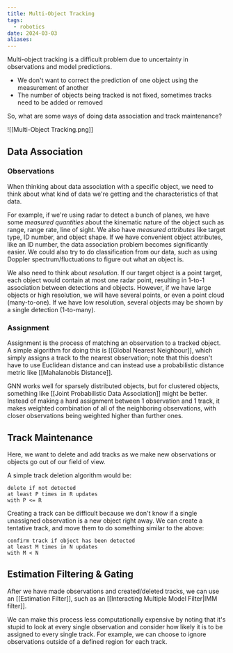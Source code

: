 ```yaml
---
title: Multi-Object Tracking
tags:
  - robotics
date: 2024-03-03
aliases:
---
```

Multi-object tracking is a difficult problem due to uncertainty in observations and model predictions.
- We don't want to correct the prediction of one object using the measurement of another
- The number of objects being tracked is not fixed, sometimes tracks need to be added or removed

So, what are some ways of doing data association and track maintenance?

![[Multi-Object Tracking.png]]
## Data Association
### Observations
When thinking about data association with a specific object, we need to think about what kind of data we're getting and the characteristics of that data. 

For example, if we're using radar to detect a bunch of planes, we have some *measured quantities* about the kinematic nature of the object such as range, range rate, line of sight. We also have *measured attributes* like target type, ID number, and object shape. If we have convenient object attributes, like an ID number, the data association problem becomes significantly easier. We could also try to do classification from our data, such as using Doppler spectrum/fluctuations to figure out what an object is.

We also need to think about *resolution*. If our target object is a point target, each object would contain at most one radar point, resulting in 1-to-1 association between detections and objects. However, if we have large objects or high resolution, we will have several points, or even a point cloud (many-to-one). If we have low resolution, several objects may be shown by a single detection (1-to-many).
### Assignment
Assignment is the process of matching an observation to a tracked object. A simple algorithm for doing this is [[Global Nearest Neighbour]], which simply assigns a track to the nearest observation; note that this doesn't have to use Euclidean distance and can instead use a probabilistic distance metric like [[Mahalanobis Distance]]. 

GNN works well for sparsely distributed objects, but for clustered objects, something like [[Joint Probabilistic Data Association]] might be better. Instead of making a hard assignment between 1 observation and 1 track, it makes weighted combination of all of the neighboring observations, with closer observations being weighted higher than further ones.

## Track Maintenance
Here, we want to delete and add tracks as we make new observations or objects go out of our field of view. 

A simple track deletion algorithm would be:
```pseudocode
delete if not detected 
at least P times in R updates
with P <= R
```

Creating a track can be difficult because we don't know if a single unassigned observation is a new object right away. We can create a tentative track, and move them to do something similar to the above:
```pseudo
confirm track if object has been detected
at least M times in N updates
with M < N
```

## Estimation Filtering & Gating
After we have made observations and created/deleted tracks, we can use an [[Estimation Filter]], such as an [[Interacting Multiple Model Filter|IMM filter]]. 

We can make this process less computationally expensive by noting that it's stupid to look at every single observation and consider how likely it is to be assigned to every single track. For example, we can choose to ignore observations outside of a defined region for each track.